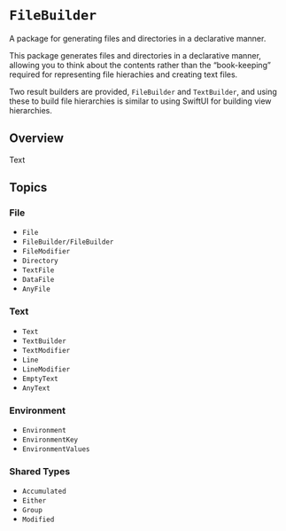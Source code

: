 # ``FileBuilder``

A package for generating files and directories in a declarative manner. 

This package generates files and directories in a declarative manner, allowing you to think about the contents rather than the “book-keeping” required for representing file hierachies and creating text files.

Two result builders are provided, `FileBuilder` and `TextBuilder`, and using these to build file hierarchies is similar to using SwiftUI for building view hierarchies.

## Overview

<!--@START_MENU_TOKEN@-->Text<!--@END_MENU_TOKEN@-->

## Topics

### File

- ``File``
- ``FileBuilder/FileBuilder``
- ``FileModifier``
- ``Directory``
- ``TextFile``
- ``DataFile``
- ``AnyFile``

### Text

- ``Text``
- ``TextBuilder``
- ``TextModifier``
- ``Line``
- ``LineModifier``
- ``EmptyText``
- ``AnyText``

### Environment

- ``Environment``
- ``EnvironmentKey``
- ``EnvironmentValues``

### Shared Types

- ``Accumulated``
- ``Either``
- ``Group``
- ``Modified``
